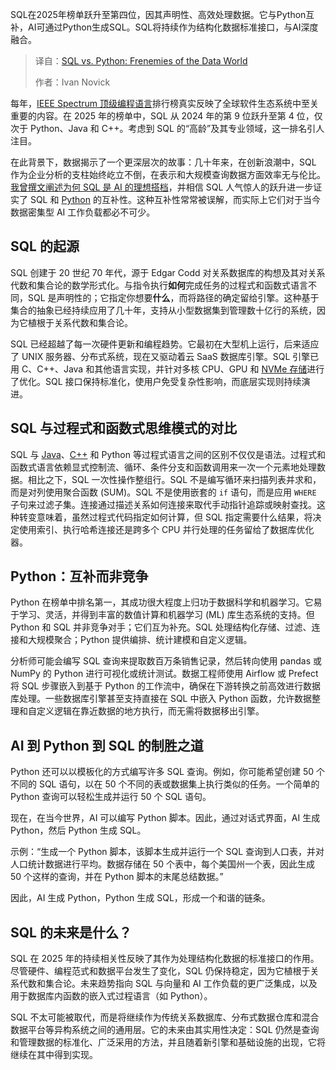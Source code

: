 <!--
title: SQL与Python：数据世界的亦敌亦友
cover: https://cdn.thenewstack.io/media/2025/10/987a9f29-python.jpg
summary: SQL在2025年榜单跃升至第四位，因其声明性、高效处理数据。它与Python互补，AI可通过Python生成SQL。SQL将持续作为结构化数据标准接口，与AI深度融合。
-->

SQL在2025年榜单跃升至第四位，因其声明性、高效处理数据。它与Python互补，AI可通过Python生成SQL。SQL将持续作为结构化数据标准接口，与AI深度融合。

> 译自：[SQL vs. Python: Frenemies of the Data World](https://thenewstack.io/sql-vs-python-frenemies-of-the-data-world/)
> 
> 作者：Ivan Novick

每年，[IEEE Spectrum 顶级编程语言](https://spectrum.ieee.org/top-programming-languages-2025)排行榜真实反映了全球软件生态系统中至关重要的内容。在 2025 年的榜单中，SQL 从 2024 年的第 9 位跃升至第 4 位，仅次于 Python、Java 和 C++。考虑到 SQL 的“高龄”及其专业领域，这一排名引人注目。

在此背景下，数据揭示了一个更深层次的故事：几十年来，在创新浪潮中，SQL 作为企业分析的支柱始终屹立不倒，在表示和大规模查询数据方面效率无与伦比。[我曾撰文阐述为何 SQL 是 AI 的理想搭档](https://thenewstack.io/why-ai-and-sql-go-together-like-peanut-butter-and-jelly/)，并相信 SQL 人气惊人的跃升进一步证实了 SQL 和 [Python](https://thenewstack.io/an-introduction-to-python-a-language-for-the-ages/) 的互补性。这种互补性常常被误解，而实际上它们对于当今数据密集型 AI 工作负载都必不可少。

## **SQL 的起源**

SQL 创建于 20 世纪 70 年代，源于 Edgar Codd 对关系数据库的构想及其对关系代数和集合论的数学形式化。与指令执行**如何**完成任务的过程式和函数式语言不同，SQL 是声明性的；它指定你想要**什么**，而将路径的确定留给引擎。这种基于集合的抽象已经持续应用了几十年，支持从小型数据集到管理数十亿行的系统，因为它植根于关系代数和集合论。

SQL 已经超越了每一次硬件更新和编程趋势。它最初在大型机上运行，后来适应了 UNIX 服务器、分布式系统，现在又驱动着云 SaaS 数据库引擎。SQL 引擎已用 C、C++、Java 和其他语言实现，并针对多核 CPU、GPU 和 [NVMe 存储](https://thenewstack.io/nvme-of-substantially-reduces-data-access-latency/)进行了优化。SQL 接口保持标准化，使用户免受复杂性影响，而底层实现则持续演进。

## **SQL 与过程式和函数式思维模式的对比**

SQL 与 [Java](https://thenewstack.io/we-can-have-nice-things-upgrading-to-java-21-is-worth-it/)、[C++](https://thenewstack.io/introduction-to-c-programming-language/) 和 Python 等过程式语言之间的区别不仅仅是语法。过程式和函数式语言依赖显式控制流、循环、条件分支和函数调用来一次一个元素地处理数据。相比之下，SQL 一次性操作整组行。SQL 不是编写循环来扫描列表并求和，而是对列使用聚合函数 (SUM)。SQL 不是使用嵌套的 `if` 语句，而是应用 `WHERE` 子句来过滤子集。连接通过描述关系如何连接来取代手动指针追踪或映射查找。这种转变意味着，虽然过程式代码指定如何计算，但 SQL 指定需要什么结果，将决定使用索引、执行哈希连接还是跨多个 CPU 并行处理的任务留给了数据库优化器。

## **Python：互补而非竞争**

Python 在榜单中排名第一，其成功很大程度上归功于数据科学和机器学习。它易于学习、灵活，并得到丰富的数值计算和机器学习 (ML) 库生态系统的支持。但 Python 和 SQL 并非竞争对手；它们互为补充。SQL 处理结构化存储、过滤、连接和大规模聚合；Python 提供编排、统计建模和自定义逻辑。

分析师可能会编写 SQL 查询来提取数百万条销售记录，然后转向使用 pandas 或 NumPy 的 Python 进行可视化或统计测试。数据工程师使用 Airflow 或 Prefect 将 SQL 步骤嵌入到基于 Python 的工作流中，确保在下游转换之前高效进行数据库处理。一些数据库引擎甚至支持直接在 SQL 中嵌入 Python 函数，允许数据整理和自定义逻辑在靠近数据的地方执行，而无需将数据移出引擎。

## **AI 到 Python 到 SQL 的制胜之道**

Python 还可以以模板化的方式编写许多 SQL 查询。例如，你可能希望创建 50 个不同的 SQL 语句，以在 50 个不同的表或数据集上执行类似的任务。一个简单的 Python 查询可以轻松生成并运行 50 个 SQL 语句。

现在，在当今世界，AI 可以编写 Python 脚本。因此，通过对话式界面，AI 生成 Python，然后 Python 生成 SQL。

示例：“生成一个 Python 脚本，该脚本生成并运行一个 SQL 查询到人口表，并对人口统计数据进行平均。数据存储在 50 个表中，每个美国州一个表，因此生成 50 个这样的查询，并在 Python 脚本的末尾总结数据。”

因此，AI 生成 Python，Python 生成 SQL，形成一个和谐的链条。

## **SQL 的未来是什么？**

SQL 在 2025 年的持续相关性反映了其作为处理结构化数据的标准接口的作用。尽管硬件、编程范式和数据平台发生了变化，SQL 仍保持稳定，因为它植根于关系代数和集合论。未来趋势指向 SQL 与向量和 AI 工作负载的更广泛集成，以及用于数据库内函数的嵌入式过程语言（如 Python）。

SQL 不太可能被取代，而是将继续作为传统关系数据库、分布式数据仓库和混合数据平台等异构系统之间的通用层。它的未来由其实用性决定：SQL 仍然是查询和管理数据的标准化、广泛采用的方法，并且随着新引擎和基础设施的出现，它将继续在其中得到实现。